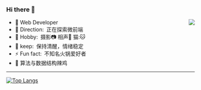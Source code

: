 
### Hi there 👋

<!--
**ZhengLai98/ZhengLai98** is a ✨ _special_ ✨ repository because its `README.md` (this file) appears on your GitHub profile.
Here are some ideas to get you started:
--> 
<img align="right" src="https://github-readme-stats.vercel.app/api?username=ZhengLai98&show_icons=true&theme=tokyonight">

- 🌱  Web Developer
- 🔭 Direction:&ensp;正在探索微前端
- 💫 Hobby:&ensp;摄影📷 相声🔔 猫:🐱
- 💬 keep:&ensp;保持清醒，情绪稳定
- ⚡ Fun fact:&ensp;不知名火锅爱好者
- 🐛 算法与数据结构辣鸡
---


[![Top Langs](https://github-readme-stats.vercel.app/api/top-langs/?username=ZhengLai98&layout=compact&theme=tokyonight)](https://github.com/anuraghazra/github-readme-stats)
